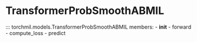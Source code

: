 # TransformerProbSmoothABMIL

::: torchmil.models.TransformerProbSmoothABMIL
    members:
    - __init__
    - forward
    - compute_loss
    - predict